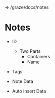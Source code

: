 => /graze/docs/notes

# Notes

- ID
	- Two Parts 
		- Containers
		- Name


- Tags

- Note Data

- Auto Insert Data





